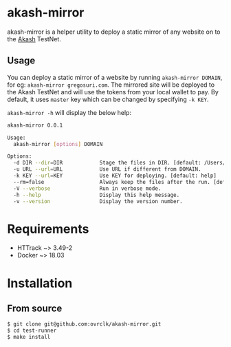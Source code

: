 # akash-mirror

akash-mirror is a helper utility to deploy a static mirror of any website on to the [Akash](http://akash.network) TestNet.

## Usage

You can deploy a static mirror of a website by running `akash-mirror DOMAIN`, for eg: `akash-mirror gregosuri.com`. The mirrored site will be deployed to the Akash TestNet and will use the tokens from your local wallet to pay. By default, it uses `master` key which can be changed by specifying `-k KEY`.

`akash-mirror -h` will display the below help:

```sh
akash-mirror 0.0.1

Usage:
  akash-mirror [options] DOMAIN

Options:
  -d DIR --dir=DIR            Stage the files in DIR. [default: /Users/gosuri/code/go/src/github.com/ovrclk/tools/akashify]
  -u URL --url=URL            Use URL if different from DOMAIN.
  -k KEY --url=KEY            Use KEY for deploying. [default: help]
  --rm=false                  Always keep the files after the run. [default: true]
  -V --verbose                Run in verbose mode.
  -h --help                   Display this help message.
  -v --version                Display the version number.
```

# Requirements

- HTTrack ~> 3.49-2
- Docker ~> 18.03

# Installation

## From source

```sh
$ git clone git@github.com:ovrclk/akash-mirror.git
$ cd test-runner
$ make install
```
